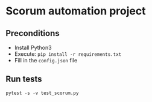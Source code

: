# Scorum automation project

## Preconditions

- Install Python3
- Execute: `pip install -r requirements.txt`
- Fill in the `config.json` file

## Run tests

`pytest -s -v test_scorum.py`
